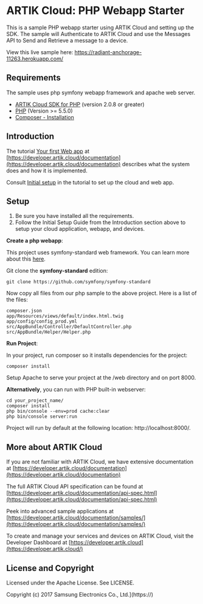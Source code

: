 # ARTIK Cloud:  PHP Webapp Starter 

This is a sample PHP webapp starter using ARTIK Cloud and setting up the SDK.   The sample will Authenticate to ARTIK Cloud and use the Messages API to Send and Retrieve a message to a device.  

View this live sample here:
https://radiant-anchorage-11263.herokuapp.com/

## Requirements

The sample uses php symfony webapp framework and apache web server.

- [ARTIK Cloud SDK for PHP](https://github.com/artikcloud/artikcloud-php) (version 2.0.8 or greater)
- [PHP](http://php.net/manual/en/install.php)  (Version >= 5.5.0)
- [Composer - Installation](https://getcomposer.org/)

## Introduction

The tutorial [Your first Web app](https://developer.artik.cloud/documentation/tutorials/your-first-application.html) at [https://developer.artik.cloud/documentation](https://developer.artik.cloud/documentation) describes what the system does and how it is implemented.

Consult [Initial setup](https://developer.artik.cloud/documentation/tutorials/your-first-application.html#initial-setup) in the tutorial to set up the cloud and web app.

## Setup

1. Be sure you have installed all the requirements.
2. Follow the Initial Setup Guide from the Introduction section above to setup your cloud application, webapp, and devices.

**Create a php webapp**:

This project uses symfony-standard web framework.   You can learn more about this [here](https://github.com/symfony/symfony-standard).

Git clone the **symfony-standard** edition:

```
git clone https://github.com/symfony/symfony-standard
```

Now copy all files from our php sample to the above project.   Here is a list of the files:

```
composer.json
app/Resources/views/default/index.html.twig
app/config/config_prod.yml
src/AppBundle/Controller/DefaultController.php
src/AppBundle/Helper/Helper.php
```

**Run Project**:

In your project, run composer so it installs dependencies for the project:

 ```
composer install
 ```

Setup Apache to serve your project at the /web directory and on port 8000.

**Alternatively**, you can run with PHP built-in webserver:

```
cd your_project_name/
composer install
php bin/console --env=prod cache:clear
php bin/console server:run
```

Project will run by default at the following location:  http://localhost:8000/.  

## More about ARTIK Cloud

If you are not familiar with ARTIK Cloud, we have extensive documentation at [https://developer.artik.cloud/documentation](https://developer.artik.cloud/documentation)

The full ARTIK Cloud API specification can be found at [https://developer.artik.cloud/documentation/api-spec.html](https://developer.artik.cloud/documentation/api-spec.html)

Peek into advanced sample applications at [https://developer.artik.cloud/documentation/samples/](https://developer.artik.cloud/documentation/samples/)

To create and manage your services and devices on ARTIK Cloud, visit the Developer Dashboard at [https://developer.artik.cloud](https://developer.artik.cloud/)

## License and Copyright

Licensed under the Apache License. See LICENSE.

Copyright (c) 2017 Samsung Electronics Co., Ltd.](https://)
